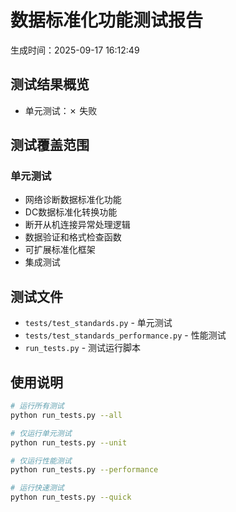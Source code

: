 # 数据标准化功能测试报告

生成时间：2025-09-17 16:12:49

## 测试结果概览

- 单元测试：✗ 失败

## 测试覆盖范围

### 单元测试
- 网络诊断数据标准化功能
- DC数据标准化转换功能
- 断开从机连接异常处理逻辑
- 数据验证和格式检查函数
- 可扩展标准化框架
- 集成测试

## 测试文件

- `tests/test_standards.py` - 单元测试
- `tests/test_standards_performance.py` - 性能测试
- `run_tests.py` - 测试运行脚本

## 使用说明

```bash
# 运行所有测试
python run_tests.py --all

# 仅运行单元测试
python run_tests.py --unit

# 仅运行性能测试
python run_tests.py --performance

# 运行快速测试
python run_tests.py --quick
```
